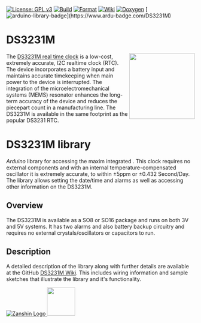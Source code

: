 [![License: GPL v3](https://zanduino.github.io/Badges/GPLv3-blue.svg)](https://www.gnu.org/licenses/gpl-3.0) [![Build](https://github.com/Zanduino/DS3231M/workflows/Build/badge.svg)](https://github.com/Zanduino/DS3231M/actions?query=workflow%3ABuild) [![Format](https://github.com/Zanduino/DS3231M/workflows/Format/badge.svg)](https://github.com/Zanduino/DS3231M/actions?query=workflow%3AFormat) [![Wiki](https://zanduino.github.io/Badges/Documentation-Badge.svg)](https://github.com/Zanduino/DS3231M/wiki) [![Doxygen](https://github.com/Zanduino/DS3231M/workflows/Doxygen/badge.svg)](https://Zanduino.github.io/DS3231M/html/index.html) [![arduino-library-badge](https://www.ardu-badge.com/badge/DS3231M.svg?)](https://www.ardu-badge.com/DS3231M)
# DS3231M<br>

<img src="https://github.com/Zanduino/DS3231M/blob/master/Images/ds3231m-real-time-clock-ic.jpg" width="175" align="right"/> The [DS3231M real time clock](https://www.maximintegrated.com/en/products/digital/real-time-clocks/DS3231M.html) is a low-cost, extremely accurate, I2C realtime clock (RTC). The device incorporates a battery input and maintains accurate timekeeping when main power to the device is interrupted. The integration of the microelectromechanical systems (MEMS) resonator enhances the long-term accuracy of the device and reduces the piecepart count in a manufacturing line. The DS3231M is available in the same footprint as the popular DS3231 RTC.

# DS3231M library
*Arduino* library for accessing the maxim integrated . This clock requires no external components and with an internal temperature-compensated oscillator it is extremely accurate, to within ±5ppm or ±0.432 Second/Day. The library allows setting the date/time and alarms as well as accessing other information on the DS3231M.

## Overview
The DS3231M is available as a SO8 or SO16 package and runs on both 3V and 5V systems. It has two alarms and also battery backup circuitry and requires no external crystals/oscillators or capacitors to run.

## Description
A detailed description of the library along with further details are available at the GitHub [DS3231M Wiki](https://github.com/Zanduino/DS3231M/wiki). This includes wiring information and sample sketches that illustrate the library and it's functionality.

[![Zanshin Logo](https://zanduino.github.io/Images/zanshinkanjitiny.gif) <img src="https://zanduino.github.io/Images/zanshintext.gif" width="75"/>](https://zanduino.github.io)
